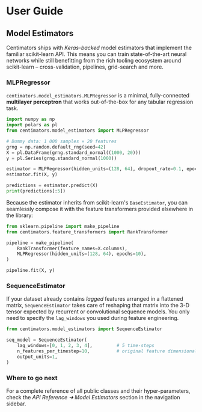 # User Guide

## Model Estimators

Centimators ships with *Keras-backed* model estimators that implement the familiar scikit-learn API.  This means you can train state-of-the-art neural networks while still benefitting from the rich tooling ecosystem around scikit-learn – cross-validation, pipelines, grid-search and more.

### MLPRegressor

`centimators.model_estimators.MLPRegressor` is a minimal, fully-connected **multilayer perceptron** that works out-of-the-box for any tabular regression task.

```python
import numpy as np
import polars as pl
from centimators.model_estimators import MLPRegressor

# Dummy data: 1 000 samples × 20 features
grng = np.random.default_rng(seed=42)
X = pl.DataFrame(grng.standard_normal((1000, 20)))
y = pl.Series(grng.standard_normal(1000))

estimator = MLPRegressor(hidden_units=(128, 64), dropout_rate=0.1, epochs=10)
estimator.fit(X, y)

predictions = estimator.predict(X)
print(predictions[:5])
```

Because the estimator inherits from scikit-learn's `BaseEstimator`, you can seamlessly compose it with the feature transformers provided elsewhere in the library:

```python
from sklearn.pipeline import make_pipeline
from centimators.feature_transformers import RankTransformer

pipeline = make_pipeline(
    RankTransformer(feature_names=X.columns),
    MLPRegressor(hidden_units=(128, 64), epochs=10),
)

pipeline.fit(X, y)
```

### SequenceEstimator

If your dataset already contains *lagged* features arranged in a flattened matrix, `SequenceEstimator` takes care of reshaping that matrix into the 3-D tensor expected by recurrent or convolutional sequence models.  You only need to specify the `lag_windows` you used during feature engineering.

```python
from centimators.model_estimators import SequenceEstimator

seq_model = SequenceEstimator(
    lag_windows=[0, 1, 2, 3, 4],         # 5 time-steps
    n_features_per_timestep=10,          # original feature dimensionality
    output_units=1,
)
```

### Where to go next

For a complete reference of all public classes and their hyper-parameters, check the *API Reference ➜ Model Estimators* section in the navigation sidebar.
